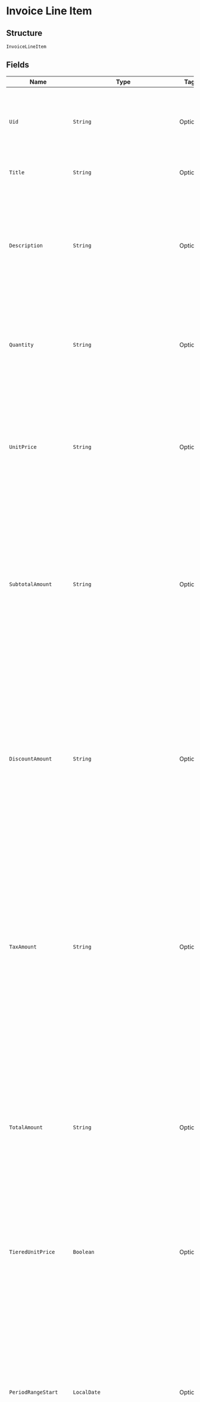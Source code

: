 
# Invoice Line Item

## Structure

`InvoiceLineItem`

## Fields

| Name | Type | Tags | Description | Getter | Setter |
|  --- | --- | --- | --- | --- | --- |
| `Uid` | `String` | Optional | Unique identifier for the line item.  Useful when cross-referencing the line against individual discounts in the `discounts` or `taxes` lists. | String getUid() | setUid(String uid) |
| `Title` | `String` | Optional | A short descriptor for the charge or item represented by this line. | String getTitle() | setTitle(String title) |
| `Description` | `String` | Optional | Detailed description for the charge or item represented by this line.  May include proration details in plain text.<br><br>Note: this string may contain line breaks that are hints for the best display format on the invoice. | String getDescription() | setDescription(String description) |
| `Quantity` | `String` | Optional | The quantity or count of units billed by the line item.<br><br>This is a decimal number represented as a string. (See "About Decimal Numbers".) | String getQuantity() | setQuantity(String quantity) |
| `UnitPrice` | `String` | Optional | The price per unit for the line item.<br><br>When tiered pricing was used (i.e. not every unit was actually priced at the same price) this will be the blended average cost per unit and the `tiered_unit_price` field will be set to `true`. | String getUnitPrice() | setUnitPrice(String unitPrice) |
| `SubtotalAmount` | `String` | Optional | The line subtotal, generally calculated as `quantity * unit_price`. This is the canonical amount of record for the line - when rounding differences are in play, `subtotal_amount` takes precedence over the value derived from `quantity * unit_price` (which may not have the proper precision to exactly equal this amount). | String getSubtotalAmount() | setSubtotalAmount(String subtotalAmount) |
| `DiscountAmount` | `String` | Optional | The approximate discount applied to just this line.<br><br>The value is approximated in cases where rounding errors make it difficult to apportion exactly a total discount among many lines. Several lines may have been summed prior to applying the discount to arrive at `discount_amount` for the invoice - backing that out to the discount on a single line may introduce rounding or precision errors. | String getDiscountAmount() | setDiscountAmount(String discountAmount) |
| `TaxAmount` | `String` | Optional | The approximate tax applied to just this line.<br><br>The value is approximated in cases where rounding errors make it difficult to apportion exactly a total tax among many lines. Several lines may have been summed prior to applying the tax rate to arrive at `tax_amount` for the invoice - backing that out to the tax on a single line may introduce rounding or precision errors. | String getTaxAmount() | setTaxAmount(String taxAmount) |
| `TotalAmount` | `String` | Optional | The non-canonical total amount for the line.<br><br>`subtotal_amount` is the canonical amount for a line. The invoice `total_amount` is derived from the sum of the line `subtotal_amount`s and discounts or taxes applied thereafter.  Therefore, due to rounding or precision errors, the sum of line `total_amount`s may not equal the invoice `total_amount`. | String getTotalAmount() | setTotalAmount(String totalAmount) |
| `TieredUnitPrice` | `Boolean` | Optional | When `true`, indicates that the actual pricing scheme for the line was tiered, so the `unit_price` shown is the blended average for all units. | Boolean getTieredUnitPrice() | setTieredUnitPrice(Boolean tieredUnitPrice) |
| `PeriodRangeStart` | `LocalDate` | Optional | Start date for the period covered by this line. The format is `"YYYY-MM-DD"`.<br><br>* For periodic charges paid in advance, this date will match the billing date, and the end date will be in the future.<br>* For periodic charges paid in arrears (e.g. metered charges), this date will be the date of the previous billing, and the end date will be the current billing date.<br>* For non-periodic charges, this date and the end date will match. | LocalDate getPeriodRangeStart() | setPeriodRangeStart(LocalDate periodRangeStart) |
| `PeriodRangeEnd` | `LocalDate` | Optional | End date for the period covered by this line. The format is `"YYYY-MM-DD"`.<br><br>* For periodic charges paid in advance, this date will match the next (future) billing date.<br>* For periodic charges paid in arrears (e.g. metered charges), this date will be the date of the current billing date.<br>* For non-periodic charges, this date and the start date will match. | LocalDate getPeriodRangeEnd() | setPeriodRangeEnd(LocalDate periodRangeEnd) |
| `TransactionId` | `Integer` | Optional | - | Integer getTransactionId() | setTransactionId(Integer transactionId) |
| `ProductId` | `Integer` | Optional | The ID of the product subscribed when the charge was made.<br><br>This may be set even for component charges, so true product-only (non-component) charges will also have a nil `component_id`. | Integer getProductId() | setProductId(Integer productId) |
| `ProductVersion` | `Integer` | Optional | The version of the product subscribed when the charge was made. | Integer getProductVersion() | setProductVersion(Integer productVersion) |
| `ComponentId` | `Integer` | Optional | The ID of the component being billed. Will be `nil` for non-component charges. | Integer getComponentId() | setComponentId(Integer componentId) |
| `PricePointId` | `Integer` | Optional | The price point ID of the component being billed. Will be `nil` for non-component charges. | Integer getPricePointId() | setPricePointId(Integer pricePointId) |
| `Hide` | `Boolean` | Optional | - | Boolean getHide() | setHide(Boolean hide) |
| `ComponentCostData` | [`InvoiceLineItemComponentCostData2`](../../doc/models/containers/invoice-line-item-component-cost-data-2.md) | Optional | This is a container for one-of cases. | InvoiceLineItemComponentCostData2 getComponentCostData() | setComponentCostData(InvoiceLineItemComponentCostData2 componentCostData) |
| `ProductPricePointId` | `Integer` | Optional | The price point ID of the line item's product | Integer getProductPricePointId() | setProductPricePointId(Integer productPricePointId) |
| `CustomItem` | `Boolean` | Optional | - | Boolean getCustomItem() | setCustomItem(Boolean customItem) |

## Example (as JSON)

```json
{
  "uid": "uid4",
  "title": "title0",
  "description": "description4",
  "quantity": "quantity0",
  "unit_price": "unit_price2"
}
```

